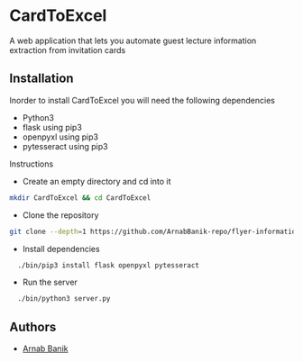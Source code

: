 # CardToExcel

A web application that lets you automate guest lecture information extraction from invitation cards

## Installation

Inorder to install CardToExcel you will need the following dependencies
* Python3
* flask using pip3
* openpyxl using pip3
* pytesseract using pip3

Instructions

* Create an empty directory and cd into it
```bash
mkdir CardToExcel && cd CardToExcel
```
* Clone the repository
```bash
git clone --depth=1 https://github.com/ArnabBanik-repo/flyer-information-extractor/ .
```
* Install dependencies
```bash
  ./bin/pip3 install flask openpyxl pytesseract
```
* Run the server
```bash
  ./bin/python3 server.py
```

## Authors
- [Arnab Banik](https://www.github.com/ArnabBanik-repo)
